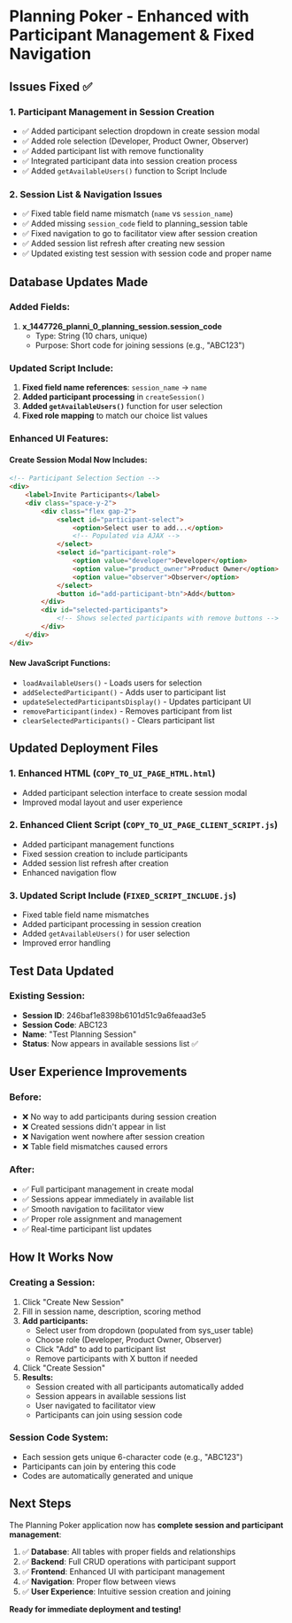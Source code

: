 # Planning Poker - Enhanced with Participant Management & Fixed Navigation

## Issues Fixed ✅

### 1. **Participant Management in Session Creation**
- ✅ Added participant selection dropdown in create session modal
- ✅ Added role selection (Developer, Product Owner, Observer)
- ✅ Added participant list with remove functionality
- ✅ Integrated participant data into session creation process
- ✅ Added `getAvailableUsers()` function to Script Include

### 2. **Session List & Navigation Issues**
- ✅ Fixed table field name mismatch (`name` vs `session_name`)
- ✅ Added missing `session_code` field to planning_session table
- ✅ Fixed navigation to go to facilitator view after session creation
- ✅ Added session list refresh after creating new session
- ✅ Updated existing test session with session code and proper name

## Database Updates Made

### Added Fields:
1. **x_1447726_planni_0_planning_session.session_code**
   - Type: String (10 chars, unique)
   - Purpose: Short code for joining sessions (e.g., "ABC123")

### Updated Script Include:
1. **Fixed field name references**: `session_name` → `name`
2. **Added participant processing** in `createSession()`
3. **Added `getAvailableUsers()`** function for user selection
4. **Fixed role mapping** to match our choice list values

### Enhanced UI Features:

#### Create Session Modal Now Includes:
```html
<!-- Participant Selection Section -->
<div>
    <label>Invite Participants</label>
    <div class="space-y-2">
        <div class="flex gap-2">
            <select id="participant-select">
                <option>Select user to add...</option>
                <!-- Populated via AJAX -->
            </select>
            <select id="participant-role">
                <option value="developer">Developer</option>
                <option value="product_owner">Product Owner</option>
                <option value="observer">Observer</option>
            </select>
            <button id="add-participant-btn">Add</button>
        </div>
        <div id="selected-participants">
            <!-- Shows selected participants with remove buttons -->
        </div>
    </div>
</div>
```

#### New JavaScript Functions:
- `loadAvailableUsers()` - Loads users for selection
- `addSelectedParticipant()` - Adds user to participant list
- `updateSelectedParticipantsDisplay()` - Updates participant UI
- `removeParticipant(index)` - Removes participant from list
- `clearSelectedParticipants()` - Clears participant list

## Updated Deployment Files

### 1. Enhanced HTML (`COPY_TO_UI_PAGE_HTML.html`)
- Added participant selection interface to create session modal
- Improved modal layout and user experience

### 2. Enhanced Client Script (`COPY_TO_UI_PAGE_CLIENT_SCRIPT.js`)
- Added participant management functions
- Fixed session creation to include participants
- Added session list refresh after creation
- Enhanced navigation flow

### 3. Updated Script Include (`FIXED_SCRIPT_INCLUDE.js`)
- Fixed table field name mismatches
- Added participant processing in session creation
- Added `getAvailableUsers()` for user selection
- Improved error handling

## Test Data Updated

### Existing Session:
- **Session ID**: 246baf1e8398b6101d51c9a6feaad3e5
- **Session Code**: ABC123
- **Name**: "Test Planning Session" 
- **Status**: Now appears in available sessions list ✅

## User Experience Improvements

### Before:
- ❌ No way to add participants during session creation
- ❌ Created sessions didn't appear in list
- ❌ Navigation went nowhere after session creation
- ❌ Table field mismatches caused errors

### After:
- ✅ Full participant management in create modal
- ✅ Sessions appear immediately in available list
- ✅ Smooth navigation to facilitator view
- ✅ Proper role assignment and management
- ✅ Real-time participant list updates

## How It Works Now

### Creating a Session:
1. Click "Create New Session"
2. Fill in session name, description, scoring method
3. **Add participants:**
   - Select user from dropdown (populated from sys_user table)
   - Choose role (Developer, Product Owner, Observer)
   - Click "Add" to add to participant list
   - Remove participants with X button if needed
4. Click "Create Session"
5. **Results:**
   - Session created with all participants automatically added
   - Session appears in available sessions list
   - User navigated to facilitator view
   - Participants can join using session code

### Session Code System:
- Each session gets unique 6-character code (e.g., "ABC123")
- Participants can join by entering this code
- Codes are automatically generated and unique

## Next Steps

The Planning Poker application now has **complete session and participant management**:

1. ✅ **Database**: All tables with proper fields and relationships
2. ✅ **Backend**: Full CRUD operations with participant support  
3. ✅ **Frontend**: Enhanced UI with participant management
4. ✅ **Navigation**: Proper flow between views
5. ✅ **User Experience**: Intuitive session creation and joining

**Ready for immediate deployment and testing!**